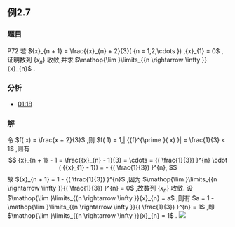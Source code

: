 ## 例2.7
### 题目
P72 若 ${x}_{n + 1} = \frac{{x}_{n} + 2}{3}( {n = 1,2,\cdots }) ,{x}_{1} = 0$ ,证明数列 $\{ {x}_{n}\}$ 收敛,并求 $\mathop{\lim }\limits_{{n \rightarrow \infty }}{x}_{n}$ .
### 分析
- [01:18](https://www.bilibili.com/video/BV1Yw4m1a757?p=68&t=78.736766#t=01:18.74) 
### 解
令 $f( x) = \frac{x + 2}{3}$ ,则 $f( 1) = 1,| {{f}^{\prime }( x) }| = \frac{1}{3} < 1$ ,则有
$$
{x}_{n + 1} - 1 = \frac{{x}_{n} - 1}{3} = \cdots = {( \frac{1}{3}) }^{n} \cdot ( {{x}_{1} - 1}) = - {( \frac{1}{3}) }^{n},
$$
故 ${x}_{n + 1} = 1 - {( \frac{1}{3}) }^{n}$ ,因为 $\mathop{\lim }\limits_{{n \rightarrow \infty }}{( \frac{1}{3}) }^{n} = 0$ ,故数列 $\{ {x}_{n}\}$ 收敛.
设 $\mathop{\lim }\limits_{{n \rightarrow \infty }}{x}_{n} = a$ ,则有 $a = 1 - \mathop{\lim }\limits_{{n \rightarrow \infty }}{( \frac{1}{3}) }^{n} = 1$ ,即 $\mathop{\lim }\limits_{{n \rightarrow \infty }}{x}_{n} = 1$ .
![](https://img.hwenyi.tech/202409232029167.webp)
